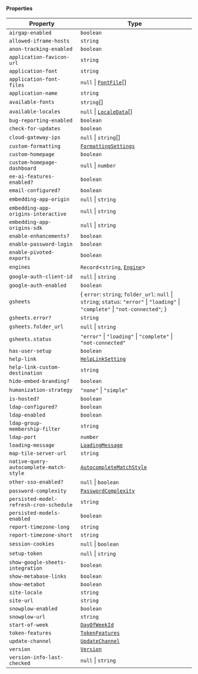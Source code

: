 #### Properties

| Property                                                                                   | Type                                                                                                                              |
| ------------------------------------------------------------------------------------------ | --------------------------------------------------------------------------------------------------------------------------------- |
| <a id="airgap-enabled"></a> `airgap-enabled`                                               | `boolean`                                                                                                                         |
| <a id="allowed-iframe-hosts"></a> `allowed-iframe-hosts`                                   | `string`                                                                                                                          |
| <a id="anon-tracking-enabled"></a> `anon-tracking-enabled`                                 | `boolean`                                                                                                                         |
| <a id="application-favicon-url"></a> `application-favicon-url`                             | `string`                                                                                                                          |
| <a id="application-font"></a> `application-font`                                           | `string`                                                                                                                          |
| <a id="application-font-files"></a> `application-font-files`                               | `null` \| [`FontFile`](FontFile.md)\[]                                                                                            |
| <a id="application-name"></a> `application-name`                                           | `string`                                                                                                                          |
| <a id="available-fonts"></a> `available-fonts`                                             | `string`\[]                                                                                                                       |
| <a id="available-locales"></a> `available-locales`                                         | `null` \| [`LocaleData`](LocaleData.md)\[]                                                                                        |
| <a id="bug-reporting-enabled"></a> `bug-reporting-enabled`                                 | `boolean`                                                                                                                         |
| <a id="check-for-updates"></a> `check-for-updates`                                         | `boolean`                                                                                                                         |
| <a id="cloud-gateway-ips"></a> `cloud-gateway-ips`                                         | `null` \| `string`\[]                                                                                                             |
| <a id="custom-formatting"></a> `custom-formatting`                                         | [`FormattingSettings`](FormattingSettings.md)                                                                                     |
| <a id="custom-homepage"></a> `custom-homepage`                                             | `boolean`                                                                                                                         |
| <a id="custom-homepage-dashboard"></a> `custom-homepage-dashboard`                         | `null` \| `number`                                                                                                                |
| <a id="ee-ai-features-enabled"></a> `ee-ai-features-enabled?`                              | `boolean`                                                                                                                         |
| <a id="email-configured"></a> `email-configured?`                                          | `boolean`                                                                                                                         |
| <a id="embedding-app-origin"></a> `embedding-app-origin`                                   | `null` \| `string`                                                                                                                |
| <a id="embedding-app-origins-interactive"></a> `embedding-app-origins-interactive`         | `null` \| `string`                                                                                                                |
| <a id="embedding-app-origins-sdk"></a> `embedding-app-origins-sdk`                         | `null` \| `string`                                                                                                                |
| <a id="enable-enhancements"></a> `enable-enhancements?`                                    | `boolean`                                                                                                                         |
| <a id="enable-password-login"></a> `enable-password-login`                                 | `boolean`                                                                                                                         |
| <a id="enable-pivoted-exports"></a> `enable-pivoted-exports`                               | `boolean`                                                                                                                         |
| <a id="engines"></a> `engines`                                                             | `Record`<`string`, [`Engine`](Engine.md)>                                                                                         |
| <a id="google-auth-client-id"></a> `google-auth-client-id`                                 | `null` \| `string`                                                                                                                |
| <a id="google-auth-enabled"></a> `google-auth-enabled`                                     | `boolean`                                                                                                                         |
| <a id="gsheets"></a> `gsheets`                                                             | { `error`: `string`; `folder_url`: `null` \| `string`; `status`: `"error"` \| `"loading"` \| `"complete"` \| `"not-connected"`; } |
| `gsheets.error?`                                                                           | `string`                                                                                                                          |
| `gsheets.folder_url`                                                                       | `null` \| `string`                                                                                                                |
| `gsheets.status`                                                                           | `"error"` \| `"loading"` \| `"complete"` \| `"not-connected"`                                                                     |
| <a id="has-user-setup"></a> `has-user-setup`                                               | `boolean`                                                                                                                         |
| <a id="help-link"></a> `help-link`                                                         | [`HelpLinkSetting`](HelpLinkSetting.md)                                                                                           |
| <a id="help-link-custom-destination"></a> `help-link-custom-destination`                   | `string`                                                                                                                          |
| <a id="hide-embed-branding"></a> `hide-embed-branding?`                                    | `boolean`                                                                                                                         |
| <a id="humanization-strategy"></a> `humanization-strategy`                                 | `"none"` \| `"simple"`                                                                                                            |
| <a id="is-hosted"></a> `is-hosted?`                                                        | `boolean`                                                                                                                         |
| <a id="ldap-configured"></a> `ldap-configured?`                                            | `boolean`                                                                                                                         |
| <a id="ldap-enabled"></a> `ldap-enabled`                                                   | `boolean`                                                                                                                         |
| <a id="ldap-group-membership-filter"></a> `ldap-group-membership-filter`                   | `string`                                                                                                                          |
| <a id="ldap-port"></a> `ldap-port`                                                         | `number`                                                                                                                          |
| <a id="loading-message"></a> `loading-message`                                             | [`LoadingMessage`](LoadingMessage.md)                                                                                             |
| <a id="map-tile-server-url"></a> `map-tile-server-url`                                     | `string`                                                                                                                          |
| <a id="native-query-autocomplete-match-style"></a> `native-query-autocomplete-match-style` | [`AutocompleteMatchStyle`](AutocompleteMatchStyle.md)                                                                             |
| <a id="other-sso-enabled"></a> `other-sso-enabled?`                                        | `null` \| `boolean`                                                                                                               |
| <a id="password-complexity"></a> `password-complexity`                                     | [`PasswordComplexity`](PasswordComplexity.md)                                                                                     |
| <a id="persisted-model-refresh-cron-schedule"></a> `persisted-model-refresh-cron-schedule` | `string`                                                                                                                          |
| <a id="persisted-models-enabled"></a> `persisted-models-enabled`                           | `boolean`                                                                                                                         |
| <a id="report-timezone-long"></a> `report-timezone-long`                                   | `string`                                                                                                                          |
| <a id="report-timezone-short"></a> `report-timezone-short`                                 | `string`                                                                                                                          |
| <a id="session-cookies"></a> `session-cookies`                                             | `null` \| `boolean`                                                                                                               |
| <a id="setup-token"></a> `setup-token`                                                     | `null` \| `string`                                                                                                                |
| <a id="show-google-sheets-integration"></a> `show-google-sheets-integration`               | `boolean`                                                                                                                         |
| <a id="show-metabase-links"></a> `show-metabase-links`                                     | `boolean`                                                                                                                         |
| <a id="show-metabot"></a> `show-metabot`                                                   | `boolean`                                                                                                                         |
| <a id="site-locale"></a> `site-locale`                                                     | `string`                                                                                                                          |
| <a id="site-url"></a> `site-url`                                                           | `string`                                                                                                                          |
| <a id="snowplow-enabled"></a> `snowplow-enabled`                                           | `boolean`                                                                                                                         |
| <a id="snowplow-url"></a> `snowplow-url`                                                   | `string`                                                                                                                          |
| <a id="start-of-week"></a> `start-of-week`                                                 | [`DayOfWeekId`](DayOfWeekId.md)                                                                                                   |
| <a id="token-features"></a> `token-features`                                               | [`TokenFeatures`](TokenFeatures.md)                                                                                               |
| <a id="update-channel"></a> `update-channel`                                               | [`UpdateChannel`](UpdateChannel.md)                                                                                               |
| <a id="version"></a> `version`                                                             | [`Version`](Version.md)                                                                                                           |
| <a id="version-info-last-checked"></a> `version-info-last-checked`                         | `null` \| `string`                                                                                                                |

